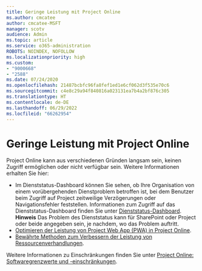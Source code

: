 ```yaml
---
title: Geringe Leistung mit Project Online
ms.author: cmcatee
author: cmcatee-MSFT
manager: scotv
audience: Admin
ms.topic: article
ms.service: o365-administration
ROBOTS: NOINDEX, NOFOLLOW
ms.localizationpriority: high
ms.custom:
- "9000668"
- "2588"
ms.date: 07/24/2020
ms.openlocfilehash: 21487bcbfc96fa8fef1ed1e6cf062d3f535e70c6
ms.sourcegitcommit: c4e8c29a94f840816a023131ea7b4a2bf876c305
ms.translationtype: HT
ms.contentlocale: de-DE
ms.lasthandoff: 06/29/2022
ms.locfileid: "66262954"
---
```

# <a name="slow-performance-with-project-online"></a>Geringe Leistung mit Project Online

Project Online kann aus verschiedenen Gründen langsam sein, keinen Zugriff ermöglichen oder nicht verfügbar sein. Weitere Informationen erhalten Sie hier:

- Im Dienststatus-Dashboard können Sie sehen, ob Ihre Organisation von einem vorübergehenden Dienstproblem betroffen ist, bei dem Benutzer beim Zugriff auf Project zeitweilige Verzögerungen oder Navigationsfehler feststellen. Informationen zum Zugriff auf das Dienststatus-Dashboard finden Sie unter [Dienststatus-Dashboard](https://admin.microsoft.com/AdminPortal/Home#/servicehealth).</br>
    **Hinweis** Das Problem des Dienststatus kann für SharePoint oder Project oder beide angegeben sein, je nachdem, wo das Problem auftritt.
- [Optimieren der Leistung von Project Web App (PWA) in Project Online](https://docs.microsoft.com/projectonline/tune-project-online-performance).
- [Bewährte Methoden zum Verbessern der Leistung von Ressourcenverhandlungen](https://docs.microsoft.com/projectonline/best-practices-to-improve-resource-engagements-performance).

Weitere Informationen zu Einschränkungen finden Sie unter [Project Online: Softwaregrenzwerte und -einschränkungen](https://docs.microsoft.com/projectonline/project-online-software-boundaries-and-limits).